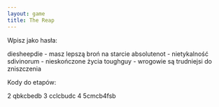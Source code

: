 ```yaml
---
layout: game
title: The Reap
---
```


Wpisz jako hasła:

diesheepdie 	- masz lepszą broń na starcie
absolutenot 	- nietykalność
sdivinorum 	- nieskończone życia
toughguy 	- wrogowie są trudniejsi do zniszczenia

Kody do etapów:

2 qbkcbedb
3 cclcbudc
4 5cmcb4fsb
